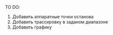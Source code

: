 TO DO:


1. Добавить аппаратные точки останова
2. Добавить трассировку в заданом диапазоне
3. Добавить графику
